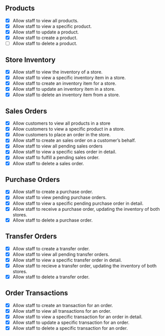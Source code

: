## Products
- [x] Allow staff to view all products.
- [x] Allow staff to view a specific product.
- [x] Allow staff to update a product.
- [x] Allow staff to create a product.
- [ ] Allow staff to delete a product.
## Store Inventory
- [x] Allow staff to view the inventory of a store.
- [x] Allow staff to view a specific inventory item in a store.
- [x] Allow staff to create an inventory item for a store.
- [x] Allow staff to update an inventory item in a store.
- [x] Allow staff to delete an inventory item from a store.
## Sales Orders
- [x] Allow customers to view all products in a store 
- [x] Allow customers to view a specific product in a store.
- [x] Allow customers to place an order in the store.
- [x] Allow staff to create an sales order on a customer’s behalf.
- [x] Allow staff to view all pending sales orders
- [x] Allow staff to view a specific sales order in detail.
- [x] Allow staff to fulfill a pending sales order.
- [x] Allow staff to delete a sales order.
## Purchase Orders
- [x] Allow staff to create a purchase order.
- [x] Allow staff to view pending purchase orders.
- [x] Allow staff to view a specific pending purchase order in detail.
- [x] Allow staff to receive a purchase order, updating the inventory of both stores.
- [x] Allow staff to delete a purchase order.
## Transfer Orders
- [x] Allow staff to create a transfer order.
- [x] Allow staff to view all pending transfer orders.
- [x] Allow staff to view a specific transfer order in detail.
- [x] Allow staff to recieve a transfer order, updating the inventory of both stores.
- [x] Allow staff to delete a transfer order.
## Order Transactions
- [x] Allow staff to create an transaction for an order.
- [x] Allow staff to view all transactions for an order.
- [x] Allow staff to view a specific transaction for an order in detail.
- [x] Allow staff to update a specific transaction for an order.
- [x] Allow staff to delete a specific transaction for an order.